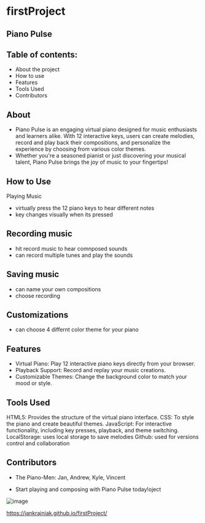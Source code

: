 # firstProject
## Piano Pulse

## Table of contents:
- About the project
- How to use
- Features
- Tools Used
- Contributors

## About
- Piano Pulse is an engaging virtual piano designed for music enthusiasts and learners alike. With 12 interactive keys, users can create melodies, record and play back their compositions, and personalize the experience by choosing from various color themes.
- Whether you're a seasoned pianist or just discovering your musical talent, Piano Pulse brings the joy of music to your fingertips!

## How to Use
Playing Music
- virtually press the 12 piano keys to hear different notes
- key changes visually when its pressed

## Recording music
- hit record music to hear comnposed sounds
- can record multiple tunes and play the sounds

## Saving music
- can name your own compositions
- choose recording

## Customizations
- can choose 4 differnt color theme for your piano


## Features 
- Virtual Piano: Play 12 interactive piano keys directly from your browser.
- Playback Support: Record and replay your music creations.
- Customizable Themes: Change the background color to match your mood or style.


## Tools Used
  HTML5: Provides the structure of the virtual piano interface.
  CSS: To style the piano and create beautiful themes.
  JavaScript: For interactive functionality, including key presses, playback, and theme switching. 
  LocalStorage: uses local storage to save melodies
  Github: used for versions control and collaboration

## Contributors
- The Piano-Men: Jan, Andrew, Kyle, Vincent

- Start playing and composing with Piano Pulse today!oject

 ![image](https://github.com/user-attachments/assets/6b1eea38-1a52-448c-96a7-d774c3bb2a99)

 https://jankrajniak.github.io/firstProject/

 
